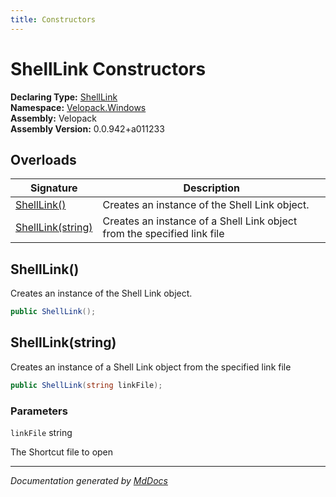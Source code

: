 ```yaml
---
title: Constructors
---
```

<!--  
  <auto-generated>   
    The contents of this file were generated by a tool.  
    Changes to this file may be list if the file is regenerated  
  </auto-generated>   
-->

# ShellLink Constructors

**Declaring Type:** [ShellLink](../index.md)  
**Namespace:** [Velopack.Windows](../../index.md)  
**Assembly:** Velopack  
**Assembly Version:** 0.0.942+a011233

## Overloads

| Signature                             | Description                                                             |
| ------------------------------------- | ----------------------------------------------------------------------- |
| [ShellLink()](#shelllink)             | Creates an instance of the Shell Link object.                           |
| [ShellLink(string)](#shelllinkstring) | Creates an instance of a Shell Link object from the specified link file |

## ShellLink()

Creates an instance of the Shell Link object.

```csharp
public ShellLink();
```

## ShellLink(string)

Creates an instance of a Shell Link object from the specified link file

```csharp
public ShellLink(string linkFile);
```

### Parameters

`linkFile`  string

The Shortcut file to open

___

*Documentation generated by [MdDocs](https://github.com/ap0llo/mddocs)*

